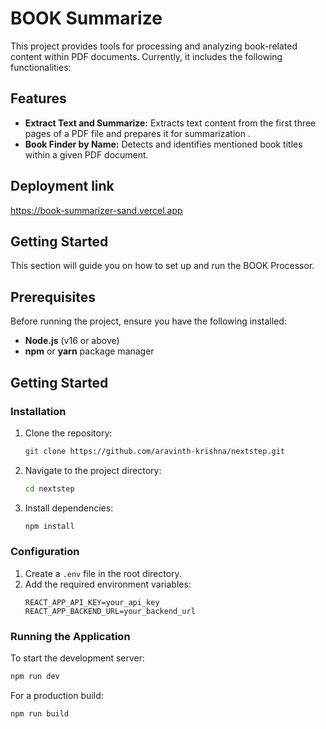 # BOOK Summarize

This project provides tools for processing and analyzing book-related content within PDF documents. Currently, it includes the following functionalities:

## Features

* **Extract Text and Summarize:** Extracts text content from the first three pages of a PDF file and prepares it for summarization .
* **Book Finder by Name:** Detects and identifies mentioned book titles within a given PDF document.
## Deployment link
https://book-summarizer-sand.vercel.app

## Getting Started

This section will guide you on how to set up and run the BOOK Processor.

## Prerequisites  

Before running the project, ensure you have the following installed:  

- **Node.js** (v16 or above)  
- **npm** or **yarn** package manager  

## Getting Started  

### Installation  

1. Clone the repository:  
   ```bash  
   git clone https://github.com/aravinth-krishna/nextstep.git  
   ```  

2. Navigate to the project directory:  
   ```bash  
   cd nextstep  
   ```  

3. Install dependencies:  
   ```bash  
   npm install  
   ```  

### Configuration  

1. Create a `.env` file in the root directory.  
2. Add the required environment variables:  
   ```env  
   REACT_APP_API_KEY=your_api_key  
   REACT_APP_BACKEND_URL=your_backend_url  
   ```  

### Running the Application  

To start the development server:  
```bash  
npm run dev  
```  

For a production build:  
```bash  
npm run build  
```  
